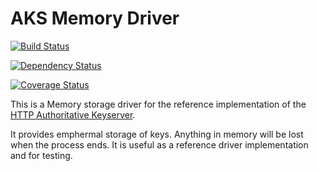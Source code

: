 # AKS Memory Driver

[![Build Status](https://travis-ci.org/dopry/express-aks-driver-memory.svg?branch=master)](https://travis-ci.org/dopry/express-aks-driver-memory)

[![Dependency Status](https://david-dm.org/dopry/express-aks-driver-memory.svg)](https://david-dm.org/dopry/express-aks-driver-memory)

[![Coverage Status](https://coveralls.io/repos/dopry/express-aks-driver-memory/badge.svg?branch=master&service=github)](https://coveralls.io/github/dopry/express-aks-driver-memory?branch=master)

This is a Memory storage driver for the reference implementation of the  [HTTP Authoritative Keyserver](https://github.com/AuthoritativeKeyServerWG/aks).

It provides emphermal storage of keys. Anything in memory will be lost when the process ends. It is useful as a reference driver implementation and for testing.
